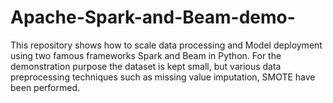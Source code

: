 # Apache-Spark-and-Beam-demo-
This repository shows how to scale data processing and Model deployment using two famous frameworks Spark and Beam in Python. For the demonstration purpose the dataset is kept small, but various data preprocessing techniques such as missing value imputation, SMOTE have been performed. 
